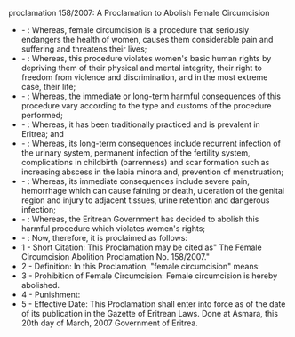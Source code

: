 proclamation 158&#x2F;2007: A Proclamation to Abolish Female Circumcision

<ul>
			<li> - : Whereas, female circumcision is a procedure that seriously endangers the health of women, causes them considerable pain and suffering and threatens their lives;<ul>
			</ul></li>			<li> - : Whereas, this procedure violates women&#39;s basic human rights by depriving them of their physical and mental integrity, their right to freedom from violence and discrimination, and in the most extreme case, their life;<ul>
			</ul></li>			<li> - : Whereas, the immediate or long-term harmful consequences of this procedure vary according to the type and customs of the procedure performed;<ul>
			</ul></li>			<li> - : Whereas, it has been traditionally practiced and is prevalent in Eritrea; and<ul>
			</ul></li>			<li> - : Whereas, its long-term consequences include recurrent infection of the urinary system, permanent infection of the fertility system, complications in childbirth (barrenness) and scar formation such as increasing abscess in the labia minora and, prevention of menstruation;<ul>
			</ul></li>			<li> - : Whereas, its immediate consequences include severe pain, hemorrhage which can cause fainting or death, ulceration of the genital region and injury to adjacent tissues, urine retention and dangerous infection;<ul>
			</ul></li>			<li> - : Whereas, the Eritrean Government has decided to abolish this harmful procedure which violates women&#39;s rights;<ul>
			</ul></li>			<li> - : Now, therefore, it is proclaimed as follows:<ul>
			</ul></li>			<li>1 - Short Citation: This Proclamation may be cited as&quot; The Female Circumcision Abolition Proclamation No. 158&#x2F;2007.&quot;<ul>
			</ul></li>			<li>2 - Definition: In this Proclamation, &quot;female circumcision&quot; means:<ul>
			</ul></li>			<li>3 - Prohibition of Female Circumcision: Female circumcision is hereby abolished.<ul>
			</ul></li>			<li>4 - Punishment: <ul>
			</ul></li>			<li>5 - Effective Date: This Proclamation shall enter into force as of the date of its publication in the Gazette of Eritrean Laws. Done at Asmara, this 20th day of March, 2007 Government of Eritrea.<ul>
			</ul></li></ul>